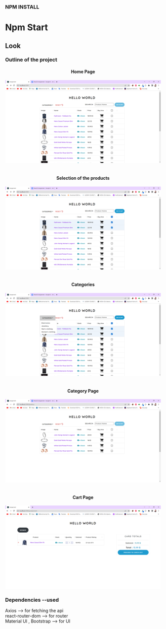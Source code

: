 ### NPM INSTALL

# Npm Start

## Look

<h3>Outline of the project </h3>
<h4 style="text-align:center;">Home Page</h4>
<img src="./images/one.png" />

<br/>
<br/>
<h4 style="text-align:center;">Selection of the products</h4>
<img src="./images/three.png" />
<br/><br/>
<h4 style="text-align:center;">Categories</h4>

<img src="./images/two.png" />
<br/><br/>

<h4 style="text-align:center;">Category Page</h4>
<img src="./images/four.png" />
<br/>
<br/>
<h4 style="text-align:center;">Cart Page</h4>
<img src="./images/five.png" />

<h3>Dependencies --used</h3>
<p>
  <div> Axios --> for fetching the api</div>
  <div> react-router-dom --> for router</div>
<div> Material UI , Bootstrap  --> for UI</div>
</p>
